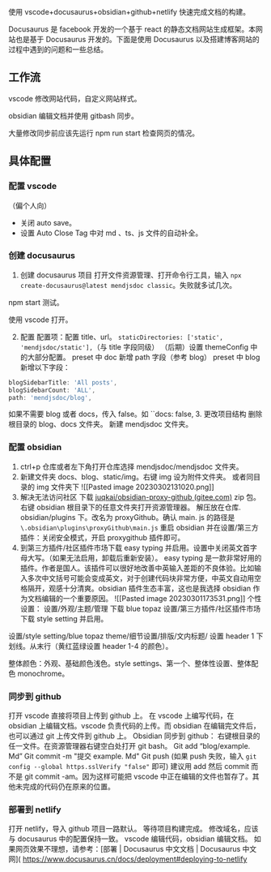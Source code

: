 使用 vscode+docusaurus+obsidian+github+netlify 快速完成文档的构建。

Docusaurus 是 facebook 开发的一个基于 react 的静态文档网站生成框架。本网站也是基于 Docusaurus 开发的。下面是使用 Docusaurus 以及搭建博客网站的过程中遇到的问题和一些总结。

## 工作流
vscode 修改网站代码，自定义网站样式。

obsidian 编辑文档并使用 gitbash 同步。

大量修改同步前应该先运行 npm run start 检查网页的情况。

## 具体配置
### 配置 vscode
（偏个人向）
- 关闭 auto save。
- 设置 Auto Close Tag 中对 md 、ts、js 文件的自动补全。

###  创建 docusaurus
1. 创建 docusaurus 项目
打开文件资源管理、打开命令行工具，输入 `npx create-docusaurus@latest mendjsdoc classic`。失败就多试几次。

npm start 测试。

使用 vscode 打开。

2. 配置
配置项：配置 title、url。
`staticDirectories: ['static', 'mendjsdoc/static'],`（与 title 字段同级）
（后期）设置 themeConfig 中的大部分配置。
preset 中 doc 新增 path 字段（参考 blog）
preset 中 blog 新增以下字段：
```js
blogSidebarTitle: 'All posts',
blogSidebarCount: 'ALL',
path: 'mendjsdoc/blog',
```
如果不需要 blog 或者 docs，传入 false。如 ``docs: false,
3. 更改项目结构
删除根目录的 blog、docs 文件夹。
新建 mendjsdoc 文件夹。

### 配置 obsidian
1. ctrl+p 仓库或者左下角打开仓库选择 mendjsdoc/mendjsdoc 文件夹。
2. 新建文件夹 docs、blog、static/img。右键 img 设为附件文件夹。
或者同目录的 img 文件夹下
![[Pasted image 20230302131020.png]]
1. 解决无法访问社区
	下载 [juqkai/obsidian-proxy-github (gitee.com)](https://gitee.com/juqkai/obsidian-proxy-github) zip 包。
	右键 obsidian 根目录下的任意文件夹打开资源管理器。
	解压放在仓库. obsidian/plugins 下。改名为 proxyGithub。确认 main. js 的路径是 `\.obsidian\plugins\proxyGithub\main.js` 重启 obsidian 并在设置/第三方插件：关闭安全模式，开启 proxygithub 插件即可。
1. 到第三方插件/社区插件市场下载 easy typing 并启用。设置中关闭英文首字母大写。（如果无法启用，卸载后重新安装）。
	easy typing 是一款非常好用的插件。作者是国人。该插件可以很好地改善中英输入差距的不良体验。比如输入多次中文括号可能会变成英文，对于创建代码块非常方便，中英文自动用空格隔开，观感十分清爽。obsidian 插件生态丰富，这也是我选择 obsidian 作为文档编辑的一个重要原因。
![[Pasted image 20230301173531.png]] 
个性设置：
设置/外观/主题/管理
下载 blue topaz
设置/第三方插件/社区插件市场
下载 style setting 并启用。

设置/style setting/blue topaz theme/细节设置/排版/文内标题/
设置 header 1 下划线。从末行（黄红蓝绿设置 header 1-4 的颜色）。

整体颜色：外观、基础颜色浅色。style settings、第一个、整体性设置、整体配色 monochrome。

### 同步到 github
打开 vscode 直接将项目上传到 github 上。
在 vscode 上编写代码，在 obsidian 上编辑文档。vscode 负责代码的上传。而 obsidian 在编辑完文件后，也可以通过 git 上传文件到 github 上。
Obsidian 同步到 github：
右键根目录的任一文件。在资源管理器右键空白处打开 git bash。
Git add “blog/example. Md”
Git commit -m "提交 example. Md"
Git push
(如果 push 失败，输入 `git config --global https.sslVerify "false"` 即可)
建议用 add 然后 commit 而不是 git commit -am。因为这样可能把 vscode 中正在编辑的文件也暂存了。其他未完成的代码仍在原来的位置。

### 部署到 netlify
打开 netlify，导入 github 项目一路默认。
等待项目构建完成。
修改域名，应该与 docusaurus 中的配置保持一致。
vscode 编辑代码，obsidian 编辑文档。
如果网页效果不理想，请参考：[部署 | Docusaurus 中文文档 | Docusaurus 中文网]( https://www.docusaurus.cn/docs/deployment#deploying-to-netlify 


